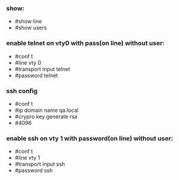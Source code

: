### show:
* #show line
* #show users

### enable telnet on vty0 with pass(on line) without user:
* #conf t
* #line vty 0
* #transport input telnet
* #password telnet

### ssh config
* #conf t
* #ip domain name qa.local
* #crypro key generate rsa
* #4096


### enable ssh on vty 1 with password(on line) without user:
* #conf t
* #line vty 1
* #transport input ssh
* #password ssh
